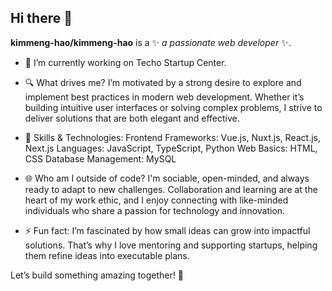 ## Hi there 👋

**kimmeng-hao/kimmeng-hao** is a ✨ _a passionate web developer_ ✨.

- 🔭 I’m currently working on Techo Startup Center.

- 🔍 What drives me?
I’m motivated by a strong desire to explore and implement best practices in modern web development. Whether it’s building intuitive user interfaces or solving complex problems, I strive to deliver solutions that are both elegant and effective.

- 🌱 Skills & Technologies:
Frontend Frameworks: Vue.js, Nuxt.js, React.js, Next.js
Languages: JavaScript, TypeScript, Python
Web Basics: HTML, CSS
Database Management: MySQL

- 🌐 Who am I outside of code?
I'm sociable, open-minded, and always ready to adapt to new challenges. Collaboration and learning are at the heart of my work ethic, and I enjoy connecting with like-minded individuals who share a passion for technology and innovation.

- ⚡ Fun fact:
I’m fascinated by how small ideas can grow into impactful solutions. That’s why I love mentoring and supporting startups, helping them refine ideas into executable plans.

Let’s build something amazing together! 🚀
